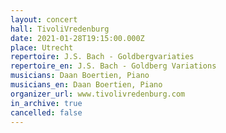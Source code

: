 ```yaml
---
layout: concert
hall: TivoliVredenburg
date: 2021-01-28T19:15:00.000Z
place: Utrecht
repertoire: J.S. Bach - Goldbergvariaties
repertoire_en: J.S. Bach - Goldberg Variations
musicians: Daan Boertien, Piano
musicians_en: Daan Boertien, Piano
organizer_url: www.tivolivredenburg.com
in_archive: true
cancelled: false
---
```

